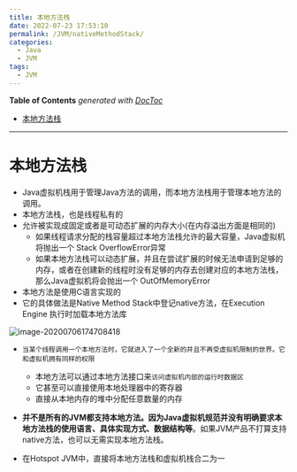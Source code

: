 ```yaml
---
title: 本地方法栈
date: 2022-07-23 17:53:10
permalink: /JVM/nativeMethodStack/
categories:
  - Java
  - JVM
tags:
  - JVM
---
```

<!-- START doctoc generated TOC please keep comment here to allow auto update -->
<!-- DON'T EDIT THIS SECTION, INSTEAD RE-RUN doctoc TO UPDATE -->
**Table of Contents**  *generated with [DocToc](https://github.com/thlorenz/doctoc)*

- [本地方法栈](#%E6%9C%AC%E5%9C%B0%E6%96%B9%E6%B3%95%E6%A0%88)

<!-- END doctoc generated TOC please keep comment here to allow auto update -->

---

# 本地方法栈

- Java虚拟机栈用于管理Java方法的调用，而本地方法栈用于管理本地方法的调用。
- 本地方法栈，也是线程私有的
- 允许被实现成固定或者是可动态扩展的内存大小(在内存溢出方面是相同的)
  - 如果线程请求分配的栈容量超过本地方法栈允许的最大容量，Java虚拟机将抛出一个 Stack OverflowError异常
  - 如果本地方法栈可以动态扩展，并且在尝试扩展的时候无法申请到足够的内存，或者在创建新的线程时没有足够的内存去创建对应的本地方法栈，那么Java虚拟机将会抛出一个 OutOfMemoryError
- 本地方法是使用C语言实现的
- 它的具体做法是Native Method Stack中登记native方法，在Execution Engine 执行时加载本地方法库

<Badge text="Hot Spot虚拟机"/>

![image-20200706174708418](https://images.zaiolos.top/images/image-20200706174708418.png)



- `当某个线程调用一个本地方法时，它就进入了一个全新的并且不再受虚拟机限制的世界。它和虚拟机拥有同样的权限`
  - 本地方法可以通过本地方法接口来`访问虚拟机内部的运行时数据区`
  - 它甚至可以直接使用本地处理器中的寄存器
  - 直接从本地内存的堆中分配任意数量的内存

- **并不是所有的JVM都支持本地方法。因为Java虚拟机规范并没有明确要求本地方法栈的使用语言、具体实现方式、数据结构等**。如果JVM产品不打算支持native方法，也可以无需实现本地方法栈。
- 在Hotspot JVM中，直接将本地方法栈和虚拟机栈合二为一
